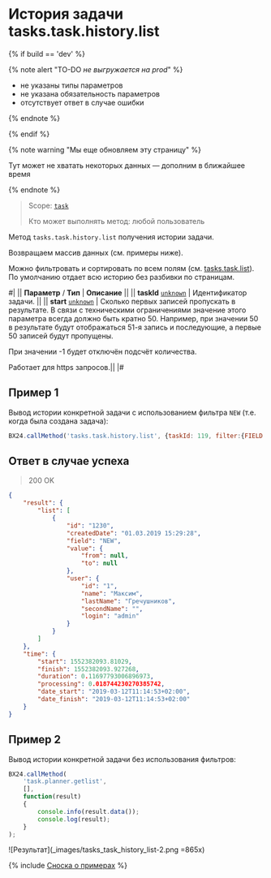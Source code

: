 # История задачи tasks.task.history.list

{% if build == 'dev' %}

{% note alert "TO-DO _не выгружается на prod_" %}

- не указаны типы параметров
- не указана обязательность параметров
- отсутствует ответ в случае ошибки

{% endnote %}

{% endif %}

{% note warning "Мы еще обновляем эту страницу" %}

Тут может не хватать некоторых данных — дополним в ближайшее время

{% endnote %}

> Scope: [`task`](../scopes/permissions.md)
>
> Кто может выполнять метод: любой пользователь

Метод `tasks.task.history.list` получения истории задачи.

Возвращаем массив данных (см. примеры ниже).

Можно фильтровать и сортировать по всем полям (см. [tasks.task.list](./tasks-task-list.md)). По умолчанию отдает всю историю без разбивки по страницам.

#|
|| **Параметр** / **Тип** | **Описание** ||
|| **taskId**
[`unknown`](../data-types.md) | Идентификатор задачи. ||
|| **start**
[`unknown`](../data-types.md) | Сколько первых записей пропускать в результате. В связи с техническими ограничениями значение этого параметра всегда должно быть кратно 50. Например, при значении 50 в результате будут отображаться 51-я запись и последующие, а первые 50 записей будут пропущены.

При значении -1 будет отключён подсчёт количества. 

Работает для https запросов.||
|#

## Пример 1

Вывод истории конкретной задачи с использованием фильтра `NEW` (т.е. когда была создана задача):
```js
BX24.callMethod('tasks.task.history.list', {taskId: 119, filter:{FIELD:'NEW'}}, (res)=>{console.log(res.answer.result);});
```

## Ответ в случае успеха

> 200 OK

```json
{
    "result": {
        "list": [
            {
                "id": "1230",
                "createdDate": "01.03.2019 15:29:28",
                "field": "NEW",
                "value": {
                    "from": null,
                    "to": null
                },
                "user": {
                    "id": "1",
                    "name": "Максим",
                    "lastName": "Гречушников",
                    "secondName": "",
                    "login": "admin"
                }
            }
        ]
    },
    "time": {
        "start": 1552382093.81029,
        "finish": 1552382093.927268,
        "duration": 0.11697793006896973,
        "processing": 0.018744230270385742,
        "date_start": "2019-03-12T11:14:53+02:00",
        "date_finish": "2019-03-12T11:14:53+02:00"
    }
}
```

## Пример 2

Вывод истории конкретной задачи без использования фильтров:

```js
BX24.callMethod(
    'task.planner.getlist',
    [],
    function(result)
    {
        console.info(result.data());
        console.log(result);
    }
);
```

![Результат](_images/tasks_task_history_list-2.png =865x)

{% include [Сноска о примерах](../../_includes/examples.md) %}